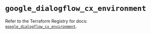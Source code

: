 # `google_dialogflow_cx_environment`

Refer to the Terraform Registry for docs: [`google_dialogflow_cx_environment`](https://registry.terraform.io/providers/hashicorp/google/6.37.0/docs/resources/dialogflow_cx_environment).

